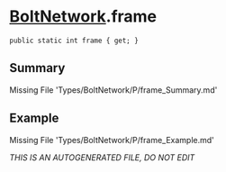 # [BoltNetwork](Types/BoltNetwork.md).frame
`public static int frame { get; }`
## Summary
Missing File 'Types/BoltNetwork/P/frame_Summary.md'
## Example
Missing File 'Types/BoltNetwork/P/frame_Example.md'

*THIS IS AN AUTOGENERATED FILE, DO NOT EDIT*
